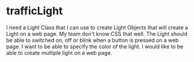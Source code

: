 # trafficLight

I need a Light Class that I can use to create Light Objects that will create a Light on a web page. My team don't know CSS that well. The Light should be able to switched on, off or blink when a button is pressed on a web page. I want to be able to specify the color of the light. I would like to be able to create multiple light on a web page.
